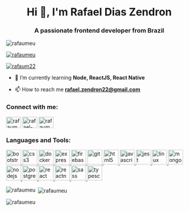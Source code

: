 <h1 align="center">Hi 👋, I'm Rafael Dias Zendron</h1>
<h3 align="center">A passionate frontend developer from Brazil</h3>

<p align="left"> <img src="https://komarev.com/ghpvc/?username=rafaumeu&label=Profile%20views&color=0e75b6&style=flat" alt="rafaumeu" /> </p>

<p align="left"> <a href="https://github.com/ryo-ma/github-profile-trophy"><img src="https://github-profile-trophy.vercel.app/?username=rafaumeu" alt="rafaumeu" /></a> </p>

<p align="left"> <a href="https://twitter.com/rafaum22" target="blank"><img src="https://img.shields.io/twitter/follow/rafaum22?logo=twitter&style=for-the-badge" alt="rafaum22" /></a> </p>

- 🌱 I’m currently learning **Node, ReactJS, React Native**

- 📫 How to reach me **rafael.zendron22@gmail.com**

<h3 align="left">Connect with me:</h3>
<p align="left">
<a href="https://twitter.com/rafaum22" target="blank"><img align="center" src="https://cdn.jsdelivr.net/npm/simple-icons@3.0.1/icons/twitter.svg" alt="rafaum22" height="30" width="40" /></a>
<a href="https://linkedin.com/in/rafael-dias-zendron-528290132" target="blank"><img align="center" src="https://cdn.jsdelivr.net/npm/simple-icons@3.0.1/icons/linkedin.svg" alt="rafael-dias-zendron-528290132" height="30" width="40" /></a>
<a href="https://fb.com/rafaumeu" target="blank"><img align="center" src="https://cdn.jsdelivr.net/npm/simple-icons@3.0.1/icons/facebook.svg" alt="rafaumeu" height="30" width="40" /></a>
</p>

<h3 align="left">Languages and Tools:</h3>
<p align="left"> <a href="https://getbootstrap.com" target="_blank"> <img src="https://devicons.github.io/devicon/devicon.git/icons/bootstrap/bootstrap-plain.svg" alt="bootstrap" width="40" height="40"/> </a> <a href="https://www.w3schools.com/css/" target="_blank"> <img src="https://devicons.github.io/devicon/devicon.git/icons/css3/css3-original-wordmark.svg" alt="css3" width="40" height="40"/> </a> <a href="https://www.docker.com/" target="_blank"> <img src="https://devicons.github.io/devicon/devicon.git/icons/docker/docker-original-wordmark.svg" alt="docker" width="40" height="40"/> </a> <a href="https://expressjs.com" target="_blank"> <img src="https://devicons.github.io/devicon/devicon.git/icons/express/express-original-wordmark.svg" alt="express" width="40" height="40"/> </a> <a href="https://firebase.google.com/" target="_blank"> <img src="https://www.vectorlogo.zone/logos/firebase/firebase-icon.svg" alt="firebase" width="40" height="40"/> </a> <a href="https://git-scm.com/" target="_blank"> <img src="https://www.vectorlogo.zone/logos/git-scm/git-scm-icon.svg" alt="git" width="40" height="40"/> </a> <a href="https://www.w3.org/html/" target="_blank"> <img src="https://devicons.github.io/devicon/devicon.git/icons/html5/html5-original-wordmark.svg" alt="html5" width="40" height="40"/> </a> <a href="https://developer.mozilla.org/en-US/docs/Web/JavaScript" target="_blank"> <img src="https://devicons.github.io/devicon/devicon.git/icons/javascript/javascript-original.svg" alt="javascript" width="40" height="40"/> </a> <a href="https://jestjs.io" target="_blank"> <img src="https://www.vectorlogo.zone/logos/jestjsio/jestjsio-icon.svg" alt="jest" width="40" height="40"/> </a> <a href="https://www.linux.org/" target="_blank"> <img src="https://devicons.github.io/devicon/devicon.git/icons/linux/linux-original.svg" alt="linux" width="40" height="40"/> </a> <a href="https://www.mongodb.com/" target="_blank"> <img src="https://devicons.github.io/devicon/devicon.git/icons/mongodb/mongodb-original-wordmark.svg" alt="mongodb" width="40" height="40"/> </a> <a href="https://nodejs.org" target="_blank"> <img src="https://devicons.github.io/devicon/devicon.git/icons/nodejs/nodejs-original-wordmark.svg" alt="nodejs" width="40" height="40"/> </a> <a href="https://www.postgresql.org" target="_blank"> <img src="https://devicons.github.io/devicon/devicon.git/icons/postgresql/postgresql-original-wordmark.svg" alt="postgresql" width="40" height="40"/> </a> <a href="https://reactjs.org/" target="_blank"> <img src="https://devicons.github.io/devicon/devicon.git/icons/react/react-original-wordmark.svg" alt="react" width="40" height="40"/> </a> <a href="https://reactnative.dev/" target="_blank"> <img src="https://reactnative.dev/img/header_logo.svg" alt="reactnative" width="40" height="40"/> </a> <a href="https://sass-lang.com" target="_blank"> <img src="https://devicons.github.io/devicon/devicon.git/icons/sass/sass-original.svg" alt="sass" width="40" height="40"/> </a> <a href="https://www.typescriptlang.org/" target="_blank"> <img src="https://devicons.github.io/devicon/devicon.git/icons/typescript/typescript-original.svg" alt="typescript" width="40" height="40"/> </a> </p>

<p><img align="left" src="https://github-readme-stats.vercel.app/api/top-langs?username=rafaumeu&show_icons=true&theme=radical&locale=en&layout=compact" alt="rafaumeu" /></p>

<p>&nbsp;<img align="center" src="https://github-readme-stats.vercel.app/api?username=rafaumeu&show_icons=true&theme=radical&locale=en" alt="rafaumeu" /></p>

<p><img align="center" src="https://github-readme-streak-stats.herokuapp.com/?user=rafaumeu&" alt="rafaumeu" /></p>
